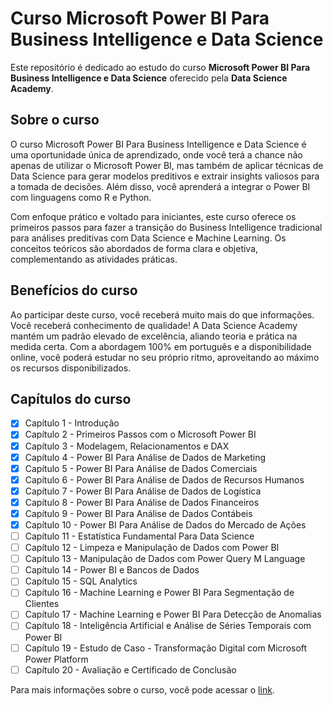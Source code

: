 # Curso Microsoft Power BI Para Business Intelligence e Data Science

Este repositório é dedicado ao estudo do curso **Microsoft Power BI Para Business Intelligence e Data Science** oferecido pela **Data Science Academy**.

## Sobre o curso
O curso Microsoft Power BI Para Business Intelligence e Data Science é uma oportunidade única de aprendizado, onde você terá a chance não apenas de utilizar o Microsoft Power BI, mas também de aplicar técnicas de Data Science para gerar modelos preditivos e extrair insights valiosos para a tomada de decisões. Além disso, você aprenderá a integrar o Power BI com linguagens como R e Python.

Com enfoque prático e voltado para iniciantes, este curso oferece os primeiros passos para fazer a transição do Business Intelligence tradicional para análises preditivas com Data Science e Machine Learning. Os conceitos teóricos são abordados de forma clara e objetiva, complementando as atividades práticas.

## Benefícios do curso
Ao participar deste curso, você receberá muito mais do que informações. Você receberá conhecimento de qualidade! A Data Science Academy mantém um padrão elevado de excelência, aliando teoria e prática na medida certa. Com a abordagem 100% em português e a disponibilidade online, você poderá estudar no seu próprio ritmo, aproveitando ao máximo os recursos disponibilizados.

## Capítulos do curso

- [x] Capítulo 1 - Introdução
- [x] Capítulo 2 - Primeiros Passos com o Microsoft Power BI
- [x] Capítulo 3 - Modelagem, Relacionamentos e DAX
- [x] Capítulo 4 - Power BI Para Análise de Dados de Marketing
- [x] Capítulo 5 - Power BI Para Análise de Dados Comerciais
- [x] Capítulo 6 - Power BI Para Análise de Dados de Recursos Humanos
- [x] Capítulo 7 - Power BI Para Análise de Dados de Logística
- [x] Capítulo 8 - Power BI Para Análise de Dados Financeiros
- [x] Capítulo 9 - Power BI Para Análise de Dados Contábeis
- [x] Capítulo 10 - Power BI Para Análise de Dados do Mercado de Ações
- [ ] Capítulo 11 - Estatística Fundamental Para Data Science
- [ ] Capítulo 12 - Limpeza e Manipulação de Dados com Power BI
- [ ] Capítulo 13 - Manipulação de Dados com Power Query M Language
- [ ] Capítulo 14 - Power BI e Bancos de Dados
- [ ] Capítulo 15 - SQL Analytics
- [ ] Capítulo 16 - Machine Learning e Power BI Para Segmentação de Clientes
- [ ] Capítulo 17 - Machine Learning e Power BI Para Detecção de Anomalias
- [ ] Capítulo 18 - Inteligência Artificial e Análise de Séries Temporais com Power BI
- [ ] Capítulo 19 - Estudo de Caso - Transformação Digital com Microsoft Power Platform
- [ ] Capítulo 20 - Avaliação e Certificado de Conclusão

Para mais informações sobre o curso, você pode acessar o [link](https://www.datascienceacademy.com.br/course/microsoft-power-bi-para-business-intelligence-e-data-science).